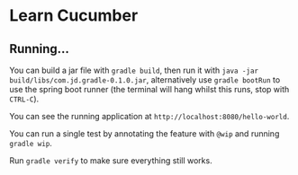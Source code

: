 # Learn Cucumber 

## Running...

You can build a jar file with `gradle build`, then run it with `java -jar build/libs/com.jd.gradle-0.1.0.jar`,
alternatively use `gradle bootRun` to use the spring boot runner (the terminal will hang whilst this runs, stop with `CTRL-C`).

You can see the running application at `http://localhost:8080/hello-world`.

You can run a single test by annotating the feature with `@wip` and running `gradle wip`.

Run `gradle verify` to make sure everything still works.
